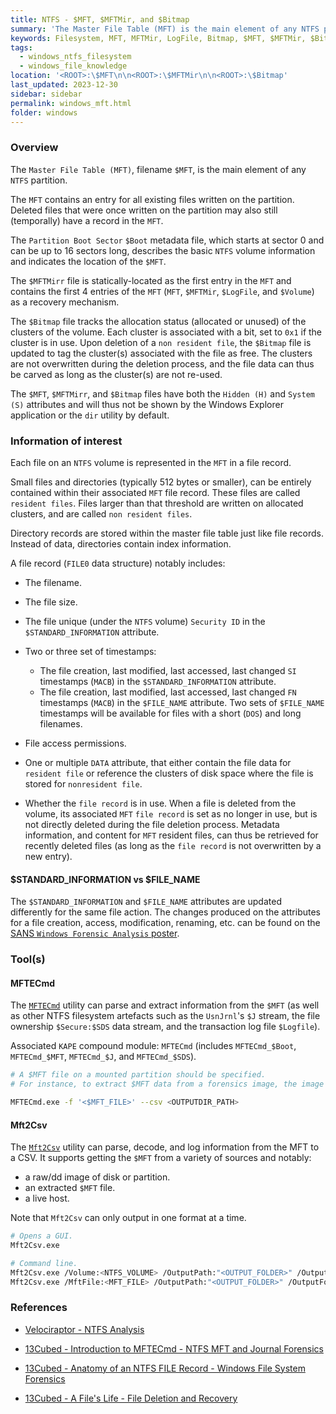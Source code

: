 ```yaml
---
title: NTFS - $MFT, $MFTMir, and $Bitmap
summary: 'The Master File Table (MFT) is the main element of any NTFS partition and contain a file record for all existing (and very recently deleted) files written on the partition.\n\nThe $MFTMirr file is the first entry in the MFT and contains the first 4 entries of the MFT as a recovery mechanism.\n\nThe $Bitmap file tracks the allocation status (allocated or unused) of the clusters of the volume.'
keywords: Filesystem, MFT, MFTMir, LogFile, Bitmap, $MFT, $MFTMir, $Bitmap
tags:
  - windows_ntfs_filesystem
  - windows_file_knowledge
location: '<ROOT>:\$MFT\n\n<ROOT>:\$MFTMir\n\n<ROOT>:\$Bitmap'
last_updated: 2023-12-30
sidebar: sidebar
permalink: windows_mft.html
folder: windows
---
```


### Overview

The `Master File Table (MFT)`, filename `$MFT`, is the main element of any
`NTFS` partition.

The `MFT` contains an entry for all existing files written on the partition.
Deleted files that were once written on the partition may also still
(temporally) have a record in the `MFT`.

The `Partition Boot Sector` `$Boot` metadata file, which starts at sector 0 and
can be up to 16 sectors long, describes the basic `NTFS` volume information and
indicates the location of the `$MFT`.

The `$MFTMirr` file is statically-located as the first entry in the `MFT` and
contains the first 4 entries of the `MFT` (`MFT`, `$MFTMir`, `$LogFile`, and
`$Volume`) as a recovery mechanism.

The `$Bitmap` file tracks the allocation status (allocated or unused) of the
clusters of the volume. Each cluster is associated with a bit, set to `0x1` if
the cluster is in use. Upon deletion of a `non resident file`, the `$Bitmap`
file is updated to tag the cluster(s) associated with the file as free. The
clusters are not overwritten during the deletion process, and the file data can
thus be carved as long as the cluster(s) are not re-used.

The `$MFT`, `$MFTMirr`, and `$Bitmap` files have both the `Hidden (H)` and
`System (S)` attributes and will thus not be shown by the Windows Explorer
application or the `dir` utility by default.

### Information of interest

Each file on an `NTFS` volume is represented in the `MFT` in a file record.

Small files and directories (typically 512 bytes or smaller), can be entirely
contained within their associated `MFT` file record. These files are called
`resident files`. Files larger than that threshold are written on allocated
clusters, and are called `non resident files`.

Directory records are stored within the master file table just like file
records. Instead of data, directories contain index information.

A file record (`FILE0` data structure) notably includes:

  - The filename.

  - The file size.

  - The file unique (under the `NTFS` volume) `Security ID` in the
    `$STANDARD_INFORMATION` attribute.

  - Two or three set of timestamps:
    - The file creation, last modified, last accessed, last changed `SI`
      timestamps (`MACB`) in the `$STANDARD_INFORMATION` attribute.
    - The file creation, last modified, last accessed, last changed `FN`
      timestamps (`MACB`) in the `$FILE_NAME` attribute. Two sets of
      `$FILE_NAME` timestamps will be available for files with a short
      (`DOS`) and long filenames.

 - File access permissions.

 - One or multiple `DATA` attribute, that either contain the file data for
   `resident file` or reference the clusters of disk space where the file is
   stored for `nonresident file`.

 - Whether the `file record` is in use. When a file is deleted from the volume,
   its associated `MFT` `file record` is set as no longer in use, but is not
   directly deleted during the file deletion process. Metadata information, and
   content for `MFT` resident files, can thus be retrieved for recently deleted
   files (as long as the `file record` is not overwritten by a new entry).

#### $STANDARD_INFORMATION vs $FILE_NAME

The `$STANDARD_INFORMATION` and `$FILE_NAME` attributes are updated
differently for the same file action. The changes produced on the attributes
for a file creation, access, modification, renaming, etc. can be found on the
[SANS `Windows Forensic Analysis` poster](https://www.sans.org/security-resources/posters/windows-forensic-analysis/170/download).

### Tool(s)

#### MFTECmd

The [`MFTECmd`](https://github.com/EricZimmerman/MFTECmd) utility can parse and
extract information from the `$MFT` (as well as other NTFS filesystem artefacts
such as the `UsnJrnl`'s `$J` stream, the file ownership `$Secure:$SDS` data
stream, and the transaction log file `$Logfile`).

Associated `KAPE` compound module: `MFTECmd` (includes `MFTECmd_$Boot`,
`MFTECmd_$MFT`, `MFTECmd_$J`, and `MFTECmd_$SDS`).

```bash
# A $MFT file on a mounted partition should be specified.
# For instance, to extract $MFT data from a forensics image, the image should first be mounted and the $MFT specified as <DRIVER_LETTER:\$MFT to MFTECmd.exe.

MFTECmd.exe -f '<$MFT_FILE>' --csv <OUTPUTDIR_PATH>
```

#### Mft2Csv

The [`Mft2Csv`](https://github.com/jschicht/Mft2Csv) utility can parse, decode,
and log information from the MFT to a CSV. It supports getting the `$MFT` from
a variety of sources and notably:
  - a raw/dd image of disk or partition.
  - an extracted `$MFT` file.
  - a live host.

Note that `Mft2Csv` can only output in one format at a time.

```bash
# Opens a GUI.
Mft2Csv.exe

# Command line.
Mft2Csv.exe /Volume:<NTFS_VOLUME> /OutputPath:"<OUTPUT_FOLDER>" /OutputFormat:all /Separator:"<CSV_SEPARATOR>"
Mft2Csv.exe /MftFile:<MFT_FILE> /OutputPath:"<OUTPUT_FOLDER>" /OutputFormat:all /Separator:"<CSV_SEPARATOR>"
```

### References

  - [Velociraptor - NTFS Analysis](https://docs.velociraptor.app/docs/forensic/ntfs/)

  - [13Cubed - Introduction to MFTECmd - NTFS MFT and Journal Forensics](https://www.youtube.com/watch?v=_qElVZJqlGY)

  - [13Cubed - Anatomy of an NTFS FILE Record - Windows File System Forensics](https://www.youtube.com/watch?v=l4IphrAjzeY)

  - [13Cubed - A File's Life - File Deletion and Recovery](https://www.youtube.com/watch?v=4zlk9ZSMa-4)
